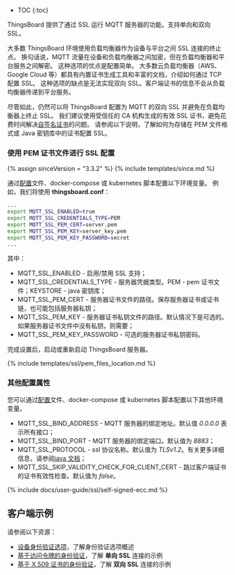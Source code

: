 * TOC
{:toc}

ThingsBoard 提供了通过 SSL 运行 MQTT 服务器的功能。支持单向和双向 SSL。

大多数 ThingsBoard 环境使用负载均衡器作为设备与平台之间 SSL 连接的终止点。
换句话说，MQTT 流量在设备和负载均衡器之间加密，但在负载均衡器和平台服务之间解密。
这种选项的优点是配置简单。
大多数云负载均衡器（AWS、Google Cloud 等）都具有内置证书生成工具和丰富的文档，介绍如何通过 TCP 配置 SSL。
这种选项的缺点是无法实现双向 SSL。客户端证书的信息不会从负载均衡器传递到平台服务。

尽管如此，仍然可以将 ThingsBoard 配置为 MQTT 的双向 SSL 并避免在负载均衡器上终止 SSL。
我们建议使用受信任的 CA 机构生成的有效 SSL 证书，避免花费时间解决[自签名证书](#self-signed-certificates-generation)的问题。
请参阅以下说明，了解如何为存储在 PEM 文件格式或 Java 密钥库中的证书配置 SSL。


### 使用 PEM 证书文件进行 SSL 配置

{% assign sinceVersion = "3.3.2" %}
{% include templates/since.md %}

通过[配置](/docs/user-guide/install/{{docsPrefix}}config/)文件、docker-compose 或 kubernetes 脚本配置以下环境变量。
例如，我们将使用 **thingsboard.conf**：

```bash
...
export MQTT_SSL_ENABLED=true
export MQTT_SSL_CREDENTIALS_TYPE=PEM
export MQTT_SSL_PEM_CERT=server.pem
export MQTT_SSL_PEM_KEY=server_key.pem
export MQTT_SSL_PEM_KEY_PASSWORD=secret
...
```

其中：

* MQTT_SSL_ENABLED - 启用/禁用 SSL 支持；
* MQTT_SSL_CREDENTIALS_TYPE - 服务器凭据类型。PEM - pem 证书文件；KEYSTORE - java 密钥库；
* MQTT_SSL_PEM_CERT - 服务器证书文件的路径。保存服务器证书或证书链，也可能包括服务器私钥；
* MQTT_SSL_PEM_KEY - 服务器证书私钥文件的路径。默认情况下是可选的。如果服务器证书文件中没有私钥，则需要；
* MQTT_SSL_PEM_KEY_PASSWORD - 可选的服务器证书私钥密码。

完成设置后，启动或重新启动 ThingsBoard 服务器。

{% include templates/ssl/pem_files_location.md %}

### 其他配置属性

您可以通过[配置](/docs/user-guide/install/{{docsPrefix}}config/)文件、docker-compose 或 kubernetes 脚本配置以下其他环境变量。

* MQTT_SSL_BIND_ADDRESS - MQTT 服务器的绑定地址。默认值 *0.0.0.0* 表示所有接口；
* MQTT_SSL_BIND_PORT - MQTT 服务器的绑定端口。默认值为 *8883*；
* MQTT_SSL_PROTOCOL - ssl 协议名称。默认值为 *TLSv1.2*。有关更多详细信息，请参阅[java 文档](https://docs.oracle.com/en/java/javase/11/docs/specs/security/standard-names.html#sslcontext-algorithms)；
* MQTT_SSL_SKIP_VALIDITY_CHECK_FOR_CLIENT_CERT - 跳过客户端证书的证书有效性检查。默认值为 *false*。

{% include docs/user-guide/ssl/self-signed-ecc.md %}

## 客户端示例

请参阅以下资源：

- [设备身份验证选项](/docs/{{docsPrefix}}user-guide/device-credentials/)，了解身份验证选项概述
- [基于访问令牌的身份验证](/docs/{{docsPrefix}}user-guide/access-token/)，了解 **单向 SSL** 连接的示例
- [基于 X.509 证书的身份验证](/docs/{{docsPrefix}}user-guide/certificates/)，了解 **双向 SSL** 连接的示例